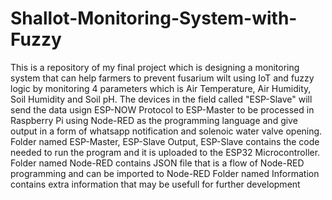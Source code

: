 # Shallot-Monitoring-System-with-Fuzzy
This is a repository of my final project which is designing a monitoring system that can help farmers to prevent fusarium wilt using IoT and fuzzy logic by monitoring 4 parameters which is Air Temperature, Air Humidity, Soil Humidity and Soil pH. The devices in the field called "ESP-Slave" will send the data usign ESP-NOW Protocol to ESP-Master to be processed in Raspberry Pi using Node-RED as the programming language and give output in a form of whatsapp notification and solenoic water valve opening.
Folder named ESP-Master, ESP-Slave Output, ESP-Slave contains the code needed to run the program and it is uploaded to the ESP32 Microcontroller.
Folder named Node-RED contains JSON file that is a flow of Node-RED programming and can be imported to Node-RED
Folder named Information contains extra information that may be usefull for further development
